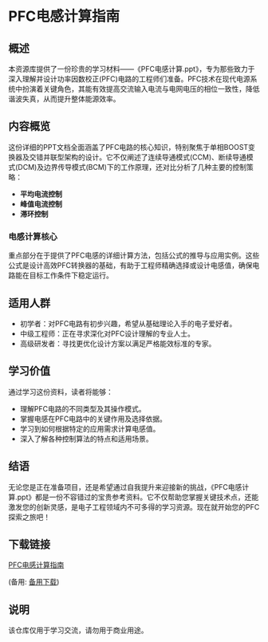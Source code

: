 # PFC电感计算指南

## 概述
本资源库提供了一份珍贵的学习材料——《PFC电感计算.ppt》，专为那些致力于深入理解并设计功率因数校正(PFC)电路的工程师们准备。PFC技术在现代电源系统中扮演着关键角色，其能有效提高交流输入电流与电网电压的相位一致性，降低谐波失真，从而提升整体能源效率。

## 内容概览
这份详细的PPT文档全面涵盖了PFC电路的核心知识，特别聚焦于单相BOOST变换器及交错并联型架构的设计。它不仅阐述了连续导通模式(CCM)、断续导通模式(DCM)及边界传导模式(BCM)下的工作原理，还对比分析了几种主要的控制策略：

- **平均电流控制**
- **峰值电流控制**
- **滞环控制**

### 电感计算核心
重点部分在于提供了PFC电感的详细计算方法，包括公式的推导与应用实例。这些公式是设计高效PFC转换器的基础，有助于工程师精确选择或设计电感值，确保电路能在目标工作条件下稳定运行。

## 适用人群
- 初学者：对PFC电路有初步兴趣，希望从基础理论入手的电子爱好者。
- 中级工程师：正在寻求深化对PFC设计理解的专业人士。
- 高级研发者：寻找更优化设计方案以满足严格能效标准的专家。

## 学习价值
通过学习这份资料，读者将能够：
- 理解PFC电路的不同类型及其操作模式。
- 掌握电感在PFC电路中的关键作用及选择依据。
- 学习到如何根据特定的应用需求计算电感值。
- 深入了解各种控制算法的特点和适用场景。

## 结语
无论您是正在准备项目，还是希望通过自我提升来迎接新的挑战，《PFC电感计算.ppt》都是一份不容错过的宝贵参考资料。它不仅帮助您掌握关键技术点，还能激发您的创新灵感，是电子工程领域内不可多得的学习资源。现在就开始您的PFC探索之旅吧！

## 下载链接
[PFC电感计算指南](https://pan.quark.cn/s/247923336aff) 

(备用: [备用下载](https://pan.baidu.com/s/1sGejsjXWu93pPX635FGuCA?pwd=1234))

## 说明

该仓库仅用于学习交流，请勿用于商业用途。
